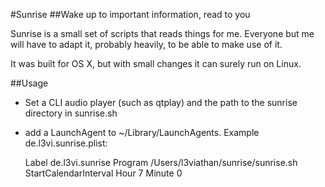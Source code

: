 #Sunrise
##Wake up to important information, read to you

Sunrise is a small set of scripts that reads things for me. Everyone but me will have to adapt it, probably heavily, to be able to make use of it.

It was built for OS X, but with small changes it can surely run on Linux.

##Usage
- Set a CLI audio player (such as qtplay) and the path to the sunrise directory in sunrise.sh
- add a LaunchAgent to ~/Library/LaunchAgents. Example de.l3vi.sunrise.plist:

    <?xml version="1.0" encoding="UTF-8"?>
    <!DOCTYPE plist PUBLIC "-//Apple//DTD PLIST 1.0//EN" "http://www.apple.com/DTDs/PropertyList-1.0.dtd">
    <plist version="1.0">
	    <dict>
		    <key>Label</key>
		    <string>de.l3vi.sunrise</string>
		    <key>Program</key>
		    <string>/Users/l3viathan/sunrise/sunrise.sh</string>
		    <key>StartCalendarInterval</key>
		    <dict>
			    <key>Hour</key>
			    <integer>7</integer>
			    <key>Minute</key>
			    <integer>0</integer>
		    </dict>
	    </dict>
    </plist>
